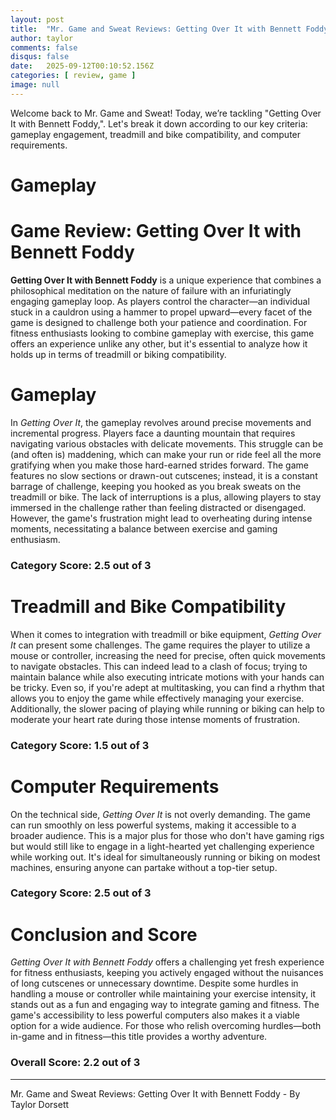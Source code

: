 ```yaml
---
layout: post
title:  "Mr. Game and Sweat Reviews: Getting Over It with Bennett Foddy"
author: taylor
comments: false
disqus: false
date:   2025-09-12T00:10:52.156Z
categories: [ review, game ]
image: null
---
```


Welcome back to Mr. Game and Sweat! Today, we’re tackling "Getting Over It with Bennett Foddy,". Let's break it down according to our key criteria: gameplay engagement, treadmill and bike compatibility, and computer requirements.

# Gameplay

# Game Review: Getting Over It with Bennett Foddy

**Getting Over It with Bennett Foddy** is a unique experience that combines a philosophical meditation on the nature of failure with an infuriatingly engaging gameplay loop. As players control the character—an individual stuck in a cauldron using a hammer to propel upward—every facet of the game is designed to challenge both your patience and coordination. For fitness enthusiasts looking to combine gameplay with exercise, this game offers an experience unlike any other, but it's essential to analyze how it holds up in terms of treadmill or biking compatibility.

# Gameplay

In *Getting Over It*, the gameplay revolves around precise movements and incremental progress. Players face a daunting mountain that requires navigating various obstacles with delicate movements. This struggle can be (and often is) maddening, which can make your run or ride feel all the more gratifying when you make those hard-earned strides forward. The game features no slow sections or drawn-out cutscenes; instead, it is a constant barrage of challenge, keeping you hooked as you break sweats on the treadmill or bike. The lack of interruptions is a plus, allowing players to stay immersed in the challenge rather than feeling distracted or disengaged. However, the game's frustration might lead to overheating during intense moments, necessitating a balance between exercise and gaming enthusiasm.

### Category Score: 2.5 out of 3

# Treadmill and Bike Compatibility

When it comes to integration with treadmill or bike equipment, *Getting Over It* can present some challenges. The game requires the player to utilize a mouse or controller, increasing the need for precise, often quick movements to navigate obstacles. This can indeed lead to a clash of focus; trying to maintain balance while also executing intricate motions with your hands can be tricky. Even so, if you're adept at multitasking, you can find a rhythm that allows you to enjoy the game while effectively managing your exercise. Additionally, the slower pacing of playing while running or biking can help to moderate your heart rate during those intense moments of frustration. 

### Category Score: 1.5 out of 3

# Computer Requirements

On the technical side, *Getting Over It* is not overly demanding. The game can run smoothly on less powerful systems, making it accessible to a broader audience. This is a major plus for those who don't have gaming rigs but would still like to engage in a light-hearted yet challenging experience while working out. It's ideal for simultaneously running or biking on modest machines, ensuring anyone can partake without a top-tier setup.

### Category Score: 2.5 out of 3

# Conclusion and Score

*Getting Over It with Bennett Foddy* offers a challenging yet fresh experience for fitness enthusiasts, keeping you actively engaged without the nuisances of long cutscenes or unnecessary downtime. Despite some hurdles in handling a mouse or controller while maintaining your exercise intensity, it stands out as a fun and engaging way to integrate gaming and fitness. The game's accessibility to less powerful computers also makes it a viable option for a wide audience. For those who relish overcoming hurdles—both in-game and in fitness—this title provides a worthy adventure.

### Overall Score: 2.2 out of 3

---

Mr. Game and Sweat Reviews: Getting Over It with Bennett Foddy - By Taylor Dorsett
